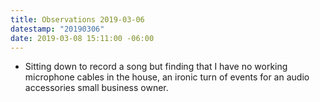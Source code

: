 ```yaml
---
title: Observations 2019-03-06
datestamp: "20190306"
date: 2019-03-08 15:11:00 -06:00
---
```


- Sitting down to record a song but finding that I have no working microphone cables in the house, an ironic turn of events for an audio accessories small business owner.

